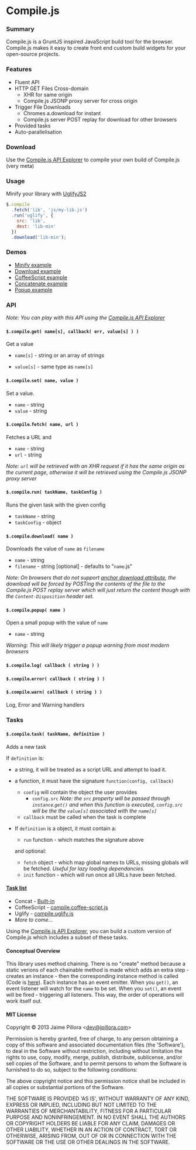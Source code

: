 Compile.js
=========

### Summary

Compile.js is a GruntJS inspired JavaScript build tool for the browser.
Compile.js makes it easy to create front end custom build widgets for your open-source projects.

### Features

* Fluent API
* HTTP GET Files Cross-domain
  * XHR for same origin
  * Compile.js JSONP proxy server for cross origin
* Trigger File Downloads
  * Chromes a.download for instant
  * Compile.js server POST replay for download for other browsers
* Provided tasks
* Auto-parallelisation

### Download

Use the [Compile.js API Explorer](http://jpillora.com/compilejs/builder/index.html) to compile your own build of Compile.js (very meta)

### Usage

Minify your library with [UglifyJS2](https://github.com/mishoo/UglifyJS2)

``` javascript
$.compile
  .fetch('lib', 'js/my-lib.js')
  .run('uglify', {
    src: 'lib',
    dest: 'lib-min'
  })
  .download('lib-min');
```

### Demos

* [Minify example](http://jpillora.com/compilejs/example/uglify.html)
* [Download example](http://jpillora.com/compilejs/example/download.html)
* [CoffeeScript example](http://jpillora.com/compilejs/example/coffee.html)
* [Concatenate example](http://jpillora.com/compilejs/example/concat.html)
* [Popup example](http://jpillora.com/compilejs/example/popup.html)

### API

*Note: You can play with this API using the [Compile.js API Explorer](http://jpillora.com/compilejs/builder/index.html)*

#### `$.compile`.`get( name[s], callback( err, value[s] ) )`

Get a value

* `name[s]` - string or an array of strings

* `value[s]` - same type as `name[s]`

#### `$.compile`.`set( name, value )`

Set a value.

* `name` - string
* `value` - string

#### `$.compile`.`fetch( name, url )`

Fetches a URL and 

* `name` - string
* `url` - string

*Note: `url` will be retrieved with an XHR request if it has the same origin as the current page, otherwise it will be retrieved using the Compile.js JSONP proxy server*

#### `$.compile`.`run( taskName, taskConfig )`

Runs the given task with the given config

* `taskName` - string
* `taskConfig` - object

#### `$.compile`.`download( name )`

Downloads the value of `name` as `filename`

* `name` - string
* `filename` - string [optional] - defaults to "`name`.js"

*Note: On browsers that do not support [anchor download attribute](http://caniuse.com/download), the download
will be forced by POSTing the contents of the file to the Compile.js POST replay server which
will just return the content though with the `Content-Disposition` header set.*

#### `$.compile`.`popup( name )`

Open a small popup with the value of `name`

* `name` - string

*Warning: This will likely trigger a popup warning from most modern browsers*

#### `$.compile`.`log( callback ( string ) )`
#### `$.compile`.`error( callback ( string ) )`
#### `$.compile`.`warn( callback ( string ) )`

Log, Error and Warning handlers

### Tasks

#### `$.compile`.`task( taskName, definition )`

Adds a new task

If `definition` is:

* a string, it will be treated as a script URL and attempt to load it.
* a function, it must have the signature `function(config, callback)`
  * `config` will contain the object the user provides
      * `config.src` *Note: the `src` property will be passed through `instance`.`get()` and
         when this function is executed, `config.src` will be the the `value[s]`
         associated with the `name[s]`*
  * `callback` must be called when the task is complete

* If `definition` is a object, it must contain a:
  * `run` function - which matches the signature above

  and optional:

  * `fetch` object - which map global names to URLs, missing globals will be fetched. *Useful for lazy loading dependancies.*
  * `init` function - which will run once all URLs have been fetched.

#### [Task list](https://github.com/jpillora/compilejs/tree/gh-pages/dist/tasks)

* Concat - [Built-in](https://github.com/jpillora/compilejs/blob/gh-pages/src/compile.coffee#L236)
* CoffeeScript - [compile.coffee-script.js](https://github.com/jpillora/compilejs/tree/gh-pages/dist/tasks/compile.coffee-script.js)
* Uglify - [compile.uglify.js](https://github.com/jpillora/compilejs/tree/gh-pages/dist/tasks/compile.coffee-script.js)
* *More to come...*

Using the [Compile.js API Explorer](http://jpillora.com/compilejs/builder/index.html), you can build a custom version of Compile.js which includes a subset of these tasks.

#### Conceptual Overview

This library uses method chaining. There is no "create" method because a static verions of each chainable method is made which adds an extra step - creates an instance - then the corresponding instance method is called (Code is [here](https://github.com/jpillora/compilejs/blob/gh-pages/src/compile.coffee#L242)). Each instance has an event emitter. When you `get()`, an event listener will watch for the `name` to be set. When you `set()`, an event will be fired - triggering all listeners. This way, the order of operations will work itself out.

#### MIT License

Copyright © 2013 Jaime Pillora &lt;dev@jpillora.com&gt;

Permission is hereby granted, free of charge, to any person obtaining
a copy of this software and associated documentation files (the
'Software'), to deal in the Software without restriction, including
without limitation the rights to use, copy, modify, merge, publish,
distribute, sublicense, and/or sell copies of the Software, and to
permit persons to whom the Software is furnished to do so, subject to
the following conditions:

The above copyright notice and this permission notice shall be
included in all copies or substantial portions of the Software.

THE SOFTWARE IS PROVIDED 'AS IS', WITHOUT WARRANTY OF ANY KIND,
EXPRESS OR IMPLIED, INCLUDING BUT NOT LIMITED TO THE WARRANTIES OF
MERCHANTABILITY, FITNESS FOR A PARTICULAR PURPOSE AND NONINFRINGEMENT.
IN NO EVENT SHALL THE AUTHORS OR COPYRIGHT HOLDERS BE LIABLE FOR ANY
CLAIM, DAMAGES OR OTHER LIABILITY, WHETHER IN AN ACTION OF CONTRACT,
TORT OR OTHERWISE, ARISING FROM, OUT OF OR IN CONNECTION WITH THE
SOFTWARE OR THE USE OR OTHER DEALINGS IN THE SOFTWARE.
